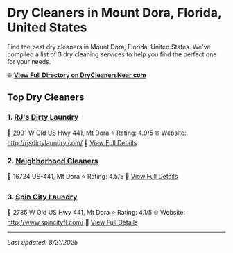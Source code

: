 # Dry Cleaners in Mount Dora, Florida, United States

Find the best dry cleaners in Mount Dora, Florida, United States. We've compiled a list of 3 dry cleaning services to help you find the perfect one for your needs.

🌐 **[View Full Directory on DryCleanersNear.com](https://drycleanersnear.com/city/US/Florida/Mount%20Dora)**

## Top Dry Cleaners

### 1. [RJ's Dirty Laundry](https://drycleanersnear.com/dryCleaner/68858896aef64230e206b1d7/rj-s-dirty-laundry)
📍 2901 W Old US Hwy 441, Mt Dora
⭐ Rating: 4.9/5
🌐 Website: http://rjsdirtylaundry.com/
🔗 [View Full Details](https://drycleanersnear.com/dryCleaner/68858896aef64230e206b1d7/rj-s-dirty-laundry)

### 2. [Neighborhood Cleaners](https://drycleanersnear.com/dryCleaner/68858849aef64230e206af76/neighborhood-cleaners)
📍 16724 US-441, Mt Dora
⭐ Rating: 4.5/5
🔗 [View Full Details](https://drycleanersnear.com/dryCleaner/68858849aef64230e206af76/neighborhood-cleaners)

### 3. [Spin City Laundry](https://drycleanersnear.com/dryCleaner/6885883aaef64230e206aeca/spin-city-laundry)
📍 2785 W Old US Hwy 441, Mt Dora
⭐ Rating: 4.1/5
🌐 Website: http://www.spincityfl.com/
🔗 [View Full Details](https://drycleanersnear.com/dryCleaner/6885883aaef64230e206aeca/spin-city-laundry)


---

*Last updated: 8/21/2025*

